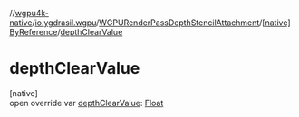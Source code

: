 //[wgpu4k-native](../../../../index.md)/[io.ygdrasil.wgpu](../../index.md)/[WGPURenderPassDepthStencilAttachment](../index.md)/[[native]ByReference](index.md)/[depthClearValue](depth-clear-value.md)

# depthClearValue

[native]\
open override var [depthClearValue](depth-clear-value.md): [Float](https://kotlinlang.org/api/core/kotlin-stdlib/kotlin/-float/index.html)
